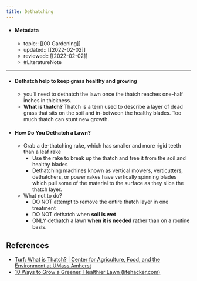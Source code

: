 ```yaml
---
title: Dethatching
---
```


- #### Metadata
	- topic:: [[00 Gardening]]
	- updated:: [[2022-02-02]]
	- reviewed:: [[2022-02-02]]
	- #LiteratureNote 
---
- #### Dethatch help to keep grass healthy and growing
	- you’ll need to dethatch the lawn once the thatch reaches one-half inches in thickness.
	- **What is thatch?** Thatch is a term used to describe a layer of dead grass that sits on the soil and in-between the healthy blades. Too much thatch can stunt new growth.
- #### How Do You Dethatch a Lawn?
	- Grab a de-thatching rake, which has smaller and more rigid teeth than a leaf rake
		- Use the rake to break up the thatch and free it from the soil and healthy blades
		- Dethatching machines known as vertical mowers, verticutters, dethatchers, or power rakes have vertically spinning blades which pull some of the material to the surface as they slice the thatch layer.
	- What not to do?
		- DO NOT attempt to remove the entire thatch layer in one treatment
		- DO NOT dethatch when **soil is wet**
		- ONLY dethatch a lawn **when it is needed** rather than on a routine basis.

## References
- [Turf: What is Thatch? | Center for Agriculture, Food, and the Environment at UMass Amherst](https://ag.umass.edu/turf/fact-sheets/what-is-thatch)
- [10 Ways to Grow a Greener, Healthier Lawn (lifehacker.com)](https://lifehacker.com/10-ways-to-grow-a-greener-healthier-lawn-1847076290/slides/9)
